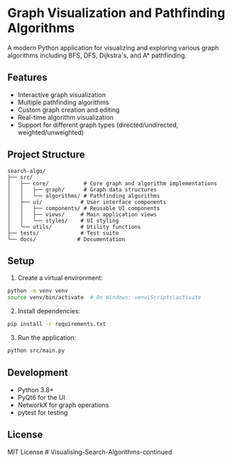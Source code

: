 # Graph Visualization and Pathfinding Algorithms

A modern Python application for visualizing and exploring various graph algorithms including BFS, DFS, Dijkstra's, and A* pathfinding.

## Features

- Interactive graph visualization
- Multiple pathfinding algorithms
- Custom graph creation and editing
- Real-time algorithm visualization
- Support for different graph types (directed/undirected, weighted/unweighted)

## Project Structure

```
search-algo/
├── src/
│   ├── core/           # Core graph and algorithm implementations
│   │   ├── graph/      # Graph data structures
│   │   └── algorithms/ # Pathfinding algorithms
│   ├── ui/            # User interface components
│   │   ├── components/ # Reusable UI components
│   │   ├── views/     # Main application views
│   │   └── styles/    # UI styling
│   └── utils/         # Utility functions
├── tests/             # Test suite
└── docs/             # Documentation
```

## Setup

1. Create a virtual environment:
```bash
python -m venv venv
source venv/bin/activate  # On Windows: venv\Scripts\activate
```

2. Install dependencies:
```bash
pip install -r requirements.txt
```

3. Run the application:
```bash
python src/main.py
```

## Development

- Python 3.8+
- PyQt6 for the UI
- NetworkX for graph operations
- pytest for testing

## License

MIT License #   V i s u a l i s i n g - S e a r c h - A l g o r i t h m s - c o n t i n u e d  
 
